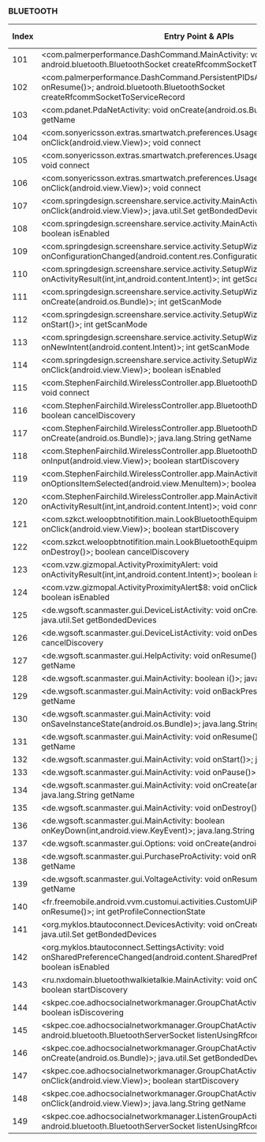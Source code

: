 ### BLUETOOTH
| Index | Entry Point & APIs | Screen shot | Resource id | Label |
| ------------- | ------------- | ------------- |-------------|-------------|
| 101 | <com.palmerperformance.DashCommand.MainActivity: void onResume()>; android.bluetooth.BluetoothSocket createRfcommSocketToServiceRecord | ![](D:\COSMOS\output\py\Play_win8\Communication\com.palmerperformance.DashCommand\com.palmerperformance.DashCommand.MainActivity.png) |  | |
| 102 | <com.palmerperformance.DashCommand.PersistentPIDsActivity: void onResume()>; android.bluetooth.BluetoothSocket createRfcommSocketToServiceRecord | ![](D:\COSMOS\output\py\Play_win8\Communication\com.palmerperformance.DashCommand\com.palmerperformance.DashCommand.PersistentPIDsActivity.png) |  | |
| 103 | <com.pdanet.PdaNetActivity: void onCreate(android.os.Bundle)>; java.lang.String getName | ![](D:\COSMOS\output\py\Play_win8\Communication\com.pdanet.tablet2\com.pdanet.PdaNetActivity.png) |  | |
| 104 | <com.sonyericsson.extras.smartwatch.preferences.UsageTips$2: void onClick(android.view.View)>; void connect | ![](D:\COSMOS\output\py\Play_win8\Communication\com.sonyericsson.extras.smartwatch\com.sonyericsson.extras.smartwatch.preferences.UsageTips.png) |  | |
| 105 | <com.sonyericsson.extras.smartwatch.preferences.UsageTips: void onResume()>; void connect | ![](D:\COSMOS\output\py\Play_win8\Communication\com.sonyericsson.extras.smartwatch\com.sonyericsson.extras.smartwatch.preferences.UsageTips.png) |  | |
| 106 | <com.sonyericsson.extras.smartwatch.preferences.UsageTips$3: void onClick(android.view.View)>; void connect | ![](D:\COSMOS\output\py\Play_win8\Communication\com.sonyericsson.extras.smartwatch\com.sonyericsson.extras.smartwatch.preferences.UsageTips.png) |  | |
| 107 | <com.springdesign.screenshare.service.activity.MainActivity: void onClick(android.view.View)>; java.util.Set getBondedDevices | ![](D:\COSMOS\output\py\Play_win8\Communication\com.springdesign.screenshare.browser.server\com.springdesign.screenshare.service.activity.MainActivity.png) |  | |
| 108 | <com.springdesign.screenshare.service.activity.MainActivity: void onStart()>; boolean isEnabled | ![](D:\COSMOS\output\py\Play_win8\Communication\com.springdesign.screenshare.browser.server\com.springdesign.screenshare.service.activity.MainActivity.png) |  | |
| 109 | <com.springdesign.screenshare.service.activity.SetupWizardActivity: void onConfigurationChanged(android.content.res.Configuration)>; int getScanMode | ![](D:\COSMOS\output\py\Play_win8\Communication\com.springdesign.screenshare.browser.server\com.springdesign.screenshare.service.activity.SetupWizardActivity.png) |  | |
| 110 | <com.springdesign.screenshare.service.activity.SetupWizardActivity: void onActivityResult(int,int,android.content.Intent)>; int getScanMode | ![](D:\COSMOS\output\py\Play_win8\Communication\com.springdesign.screenshare.browser.server\com.springdesign.screenshare.service.activity.SetupWizardActivity.png) |  | |
| 111 | <com.springdesign.screenshare.service.activity.SetupWizardActivity: void onCreate(android.os.Bundle)>; int getScanMode | ![](D:\COSMOS\output\py\Play_win8\Communication\com.springdesign.screenshare.browser.server\com.springdesign.screenshare.service.activity.SetupWizardActivity.png) |  | |
| 112 | <com.springdesign.screenshare.service.activity.SetupWizardActivity: void onStart()>; int getScanMode | ![](D:\COSMOS\output\py\Play_win8\Communication\com.springdesign.screenshare.browser.server\com.springdesign.screenshare.service.activity.SetupWizardActivity.png) |  | |
| 113 | <com.springdesign.screenshare.service.activity.SetupWizardActivity: void onNewIntent(android.content.Intent)>; int getScanMode | ![](D:\COSMOS\output\py\Play_win8\Communication\com.springdesign.screenshare.browser.server\com.springdesign.screenshare.service.activity.SetupWizardActivity.png) |  | |
| 114 | <com.springdesign.screenshare.service.activity.SetupWizardActivity: void onClick(android.view.View)>; boolean isEnabled | ![](D:\COSMOS\output\py\Play_win8\Communication\com.springdesign.screenshare.browser.server\com.springdesign.screenshare.service.activity.SetupWizardActivity.png) |  | |
| 115 | <com.StephenFairchild.WirelessController.app.BluetoothDevices: void onPause()>; void connect | ![](D:\COSMOS\output\py\Play_win8\Communication\com.StephenFairchild.WirelessController.app\com.StephenFairchild.WirelessController.app.BluetoothDevices.png) |  | |
| 116 | <com.StephenFairchild.WirelessController.app.BluetoothDevices: void onStop()>; boolean cancelDiscovery | ![](D:\COSMOS\output\py\Play_win8\Communication\com.StephenFairchild.WirelessController.app\com.StephenFairchild.WirelessController.app.BluetoothDevices.png) |  | |
| 117 | <com.StephenFairchild.WirelessController.app.BluetoothDevices: void onCreate(android.os.Bundle)>; java.lang.String getName | ![](D:\COSMOS\output\py\Play_win8\Communication\com.StephenFairchild.WirelessController.app\com.StephenFairchild.WirelessController.app.BluetoothDevices.png) |  | |
| 118 | <com.StephenFairchild.WirelessController.app.BluetoothDevices: void onInput(android.view.View)>; boolean startDiscovery | ![](D:\COSMOS\output\py\Play_win8\Communication\com.StephenFairchild.WirelessController.app\com.StephenFairchild.WirelessController.app.BluetoothDevices.png) |  | |
| 119 | <com.StephenFairchild.WirelessController.app.MainActivity: boolean onOptionsItemSelected(android.view.MenuItem)>; boolean isEnabled | ![](D:\COSMOS\output\py\Play_win8\Communication\com.StephenFairchild.WirelessController.app\com.StephenFairchild.WirelessController.app.MainActivity.png) |  | |
| 120 | <com.StephenFairchild.WirelessController.app.MainActivity: void onActivityResult(int,int,android.content.Intent)>; void connect | ![](D:\COSMOS\output\py\Play_win8\Communication\com.StephenFairchild.WirelessController.app\com.StephenFairchild.WirelessController.app.MainActivity.png) |  | |
| 121 | <com.szkct.weloopbtnotifition.main.LookBluetoothEquipmentActivity$2: void onClick(android.view.View)>; boolean startDiscovery | ![](D:\COSMOS\output\py\Play_win8\Communication\com.szkct.weloopbtnotifition.main\com.szkct.weloopbtnotifition.main.LookBluetoothEquipmentActivity.png) |  | |
| 122 | <com.szkct.weloopbtnotifition.main.LookBluetoothEquipmentActivity: void onDestroy()>; boolean cancelDiscovery | ![](D:\COSMOS\output\py\Play_win8\Communication\com.szkct.weloopbtnotifition.main\com.szkct.weloopbtnotifition.main.LookBluetoothEquipmentActivity.png) |  | |
| 123 | <com.vzw.gizmopal.ActivityProximityAlert: void onActivityResult(int,int,android.content.Intent)>; boolean isEnabled | ![](D:\COSMOS\output\py\Play_win8\Communication\com.vzw.gizmopal\com.vzw.gizmopal.ActivityProximityAlert.png) |  | |
| 124 | <com.vzw.gizmopal.ActivityProximityAlert$8: void onClick(android.view.View)>; boolean isEnabled | ![](D:\COSMOS\output\py\Play_win8\Communication\com.vzw.gizmopal\com.vzw.gizmopal.ActivityProximityAlert.png) |  | |
| 125 | <de.wgsoft.scanmaster.gui.DeviceListActivity: void onCreate(android.os.Bundle)>; java.util.Set getBondedDevices | ![](D:\COSMOS\output\py\Play_win8\Communication\de.wgsoft.scanmaster\de.wgsoft.scanmaster.gui.DeviceListActivity.png) |  | |
| 126 | <de.wgsoft.scanmaster.gui.DeviceListActivity: void onDestroy()>; boolean cancelDiscovery | ![](D:\COSMOS\output\py\Play_win8\Communication\de.wgsoft.scanmaster\de.wgsoft.scanmaster.gui.DeviceListActivity.png) |  | |
| 127 | <de.wgsoft.scanmaster.gui.HelpActivity: void onResume()>; java.lang.String getName | ![](D:\COSMOS\output\py\Play_win8\Communication\de.wgsoft.scanmaster\de.wgsoft.scanmaster.gui.HelpActivity.png) |  | |
| 128 | <de.wgsoft.scanmaster.gui.MainActivity: boolean i()>; java.lang.String getName | ![](D:\COSMOS\output\py\Play_win8\Communication\de.wgsoft.scanmaster\de.wgsoft.scanmaster.gui.MainActivity.png) |  | |
| 129 | <de.wgsoft.scanmaster.gui.MainActivity: void onBackPressed()>; java.lang.String getName | ![](D:\COSMOS\output\py\Play_win8\Communication\de.wgsoft.scanmaster\de.wgsoft.scanmaster.gui.MainActivity.png) |  | |
| 130 | <de.wgsoft.scanmaster.gui.MainActivity: void onSaveInstanceState(android.os.Bundle)>; java.lang.String getName | ![](D:\COSMOS\output\py\Play_win8\Communication\de.wgsoft.scanmaster\de.wgsoft.scanmaster.gui.MainActivity.png) |  | |
| 131 | <de.wgsoft.scanmaster.gui.MainActivity: void onResume()>; java.lang.String getName | ![](D:\COSMOS\output\py\Play_win8\Communication\de.wgsoft.scanmaster\de.wgsoft.scanmaster.gui.MainActivity.png) |  | |
| 132 | <de.wgsoft.scanmaster.gui.MainActivity: void onStart()>; java.lang.String getName | ![](D:\COSMOS\output\py\Play_win8\Communication\de.wgsoft.scanmaster\de.wgsoft.scanmaster.gui.MainActivity.png) |  | |
| 133 | <de.wgsoft.scanmaster.gui.MainActivity: void onPause()>; java.lang.String getName | ![](D:\COSMOS\output\py\Play_win8\Communication\de.wgsoft.scanmaster\de.wgsoft.scanmaster.gui.MainActivity.png) |  | |
| 134 | <de.wgsoft.scanmaster.gui.MainActivity: void onCreate(android.os.Bundle)>; java.lang.String getName | ![](D:\COSMOS\output\py\Play_win8\Communication\de.wgsoft.scanmaster\de.wgsoft.scanmaster.gui.MainActivity.png) |  | |
| 135 | <de.wgsoft.scanmaster.gui.MainActivity: void onDestroy()>; boolean disable | ![](D:\COSMOS\output\py\Play_win8\Communication\de.wgsoft.scanmaster\de.wgsoft.scanmaster.gui.MainActivity.png) |  | |
| 136 | <de.wgsoft.scanmaster.gui.MainActivity: boolean onKeyDown(int,android.view.KeyEvent)>; java.lang.String getName | ![](D:\COSMOS\output\py\Play_win8\Communication\de.wgsoft.scanmaster\de.wgsoft.scanmaster.gui.MainActivity.png) |  | |
| 137 | <de.wgsoft.scanmaster.gui.Options: void onCreate(android.os.Bundle)>; int getState | ![](D:\COSMOS\output\py\Play_win8\Communication\de.wgsoft.scanmaster\de.wgsoft.scanmaster.gui.Options.png) |  | |
| 138 | <de.wgsoft.scanmaster.gui.PurchaseProActivity: void onResume()>; java.lang.String getName | ![](D:\COSMOS\output\py\Play_win8\Communication\de.wgsoft.scanmaster\de.wgsoft.scanmaster.gui.PurchaseProActivity.png) |  | |
| 139 | <de.wgsoft.scanmaster.gui.VoltageActivity: void onResume()>; java.lang.String getName | ![](D:\COSMOS\output\py\Play_win8\Communication\de.wgsoft.scanmaster\de.wgsoft.scanmaster.gui.VoltageActivity.png) |  | |
| 140 | <fr.freemobile.android.vvm.customui.activities.CustomUiPlayerActivity: void onResume()>; int getProfileConnectionState | ![](D:\COSMOS\output\py\Play_win8\Communication\fr.freemobile.android.vvm\fr.freemobile.android.vvm.customui.activities.CustomUiPlayerActivity.png) |  | |
| 141 | <org.myklos.btautoconnect.DevicesActivity: void onCreate(android.os.Bundle)>; java.util.Set getBondedDevices | ![](D:\COSMOS\output\py\Play_win8\Communication\org.myklos.btautoconnect\org.myklos.btautoconnect.DevicesActivity.png) |  | |
| 142 | <org.myklos.btautoconnect.SettingsActivity: void onSharedPreferenceChanged(android.content.SharedPreferences,java.lang.String)>; boolean isEnabled | ![](D:\COSMOS\output\py\Play_win8\Communication\org.myklos.btautoconnect\org.myklos.btautoconnect.SettingsActivity.png) |  | |
| 143 | <ru.nxdomain.bluetoothwalkietalkie.MainActivity: void onClick(android.view.View)>; boolean startDiscovery | ![](D:\COSMOS\output\py\Play_win8\Communication\ru.nxdomain.bluetoothwalkietalkie\ru.nxdomain.bluetoothwalkietalkie.MainActivity.png) |  | |
| 144 | <skpec.coe.adhocsocialnetworkmanager.GroupChatActivity: void onStop()>; boolean isDiscovering | ![](D:\COSMOS\output\py\Play_win8\Communication\skpec.coe.adhocsocialnetworkmanager\skpec.coe.adhocsocialnetworkmanager.GroupChatActivity.png) |  | |
| 145 | <skpec.coe.adhocsocialnetworkmanager.GroupChatActivity: void onResume()>; android.bluetooth.BluetoothServerSocket listenUsingRfcommWithServiceRecord | ![](D:\COSMOS\output\py\Play_win8\Communication\skpec.coe.adhocsocialnetworkmanager\skpec.coe.adhocsocialnetworkmanager.GroupChatActivity.png) |  | |
| 146 | <skpec.coe.adhocsocialnetworkmanager.GroupChatActivity: void onCreate(android.os.Bundle)>; java.util.Set getBondedDevices | ![](D:\COSMOS\output\py\Play_win8\Communication\skpec.coe.adhocsocialnetworkmanager\skpec.coe.adhocsocialnetworkmanager.GroupChatActivity.png) |  | |
| 147 | <skpec.coe.adhocsocialnetworkmanager.GroupChatActivity$2: void onClick(android.view.View)>; boolean startDiscovery | ![](D:\COSMOS\output\py\Play_win8\Communication\skpec.coe.adhocsocialnetworkmanager\skpec.coe.adhocsocialnetworkmanager.GroupChatActivity.png) |  | |
| 148 | <skpec.coe.adhocsocialnetworkmanager.GroupChatActivity$3: void onClick(android.view.View)>; java.lang.String getName | ![](D:\COSMOS\output\py\Play_win8\Communication\skpec.coe.adhocsocialnetworkmanager\skpec.coe.adhocsocialnetworkmanager.GroupChatActivity.png) |  | |
| 149 | <skpec.coe.adhocsocialnetworkmanager.ListenGroupActivity: void onResume()>; android.bluetooth.BluetoothServerSocket listenUsingRfcommWithServiceRecord | ![](D:\COSMOS\output\py\Play_win8\Communication\skpec.coe.adhocsocialnetworkmanager\skpec.coe.adhocsocialnetworkmanager.ListenGroupActivity.png) |  | |
